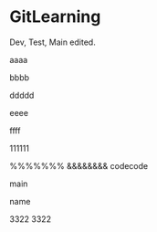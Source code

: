 # GitLearning

Dev, Test, Main edited.

aaaa

bbbb

ddddd

eeee

ffff

111111

%%%%%%%
&&&&&&&&
codecode

main

name

3322
3322
